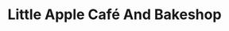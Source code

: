 ---
title: "Little Apple Café And Bakeshop"
url: /longview/little-apple-cafe-and-bakeshop/
shop: coffee
---